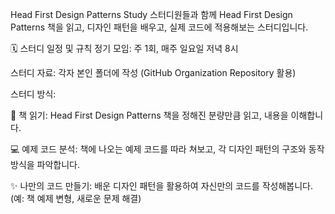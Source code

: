 Head First Design Patterns Study
스터디원들과 함께 Head First Design Patterns 책을 읽고, 디자인 패턴을 배우고, 실제 코드에 적용해보는 스터디입니다.

🗓️ 스터디 일정 및 규칙
정기 모임: 주 1회, 매주 일요일 저녁 8시

스터디 자료: 각자 본인 폴더에 작성 (GitHub Organization Repository 활용)

스터디 방식:

📖 책 읽기: Head First Design Patterns 책을 정해진 분량만큼 읽고, 내용을 이해합니다.

💻 예제 코드 분석: 책에 나오는 예제 코드를 따라 쳐보고, 각 디자인 패턴의 구조와 동작 방식을 파악합니다.

✨ 나만의 코드 만들기: 배운 디자인 패턴을 활용하여 자신만의 코드를 작성해봅니다. (예: 책 예제 변형, 새로운 문제 해결)
